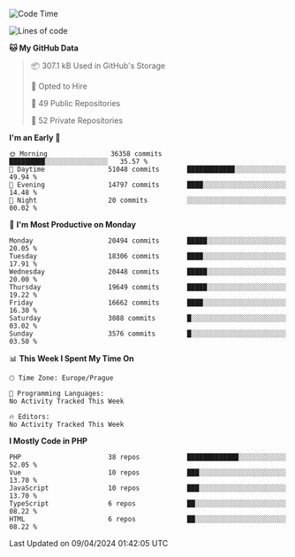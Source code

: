 <!--START_SECTION:waka-->
![Code Time](http://img.shields.io/badge/Code%20Time-1%2C583%20hrs%2058%20mins-blue)

![Lines of code](https://img.shields.io/badge/From%20Hello%20World%20I%27ve%20Written-31.7%20million%20lines%20of%20code-blue)

**🐱 My GitHub Data** 

> 📦 307.1 kB Used in GitHub's Storage 
 > 
> 💼 Opted to Hire
 > 
> 📜 49 Public Repositories 
 > 
> 🔑 52 Private Repositories 
 > 
**I'm an Early 🐤** 

```text
🌞 Morning                36358 commits       █████████░░░░░░░░░░░░░░░░   35.57 % 
🌆 Daytime                51048 commits       ████████████░░░░░░░░░░░░░   49.94 % 
🌃 Evening                14797 commits       ████░░░░░░░░░░░░░░░░░░░░░   14.48 % 
🌙 Night                  20 commits          ░░░░░░░░░░░░░░░░░░░░░░░░░   00.02 % 
```
📅 **I'm Most Productive on Monday** 

```text
Monday                   20494 commits       █████░░░░░░░░░░░░░░░░░░░░   20.05 % 
Tuesday                  18306 commits       ████░░░░░░░░░░░░░░░░░░░░░   17.91 % 
Wednesday                20448 commits       █████░░░░░░░░░░░░░░░░░░░░   20.00 % 
Thursday                 19649 commits       █████░░░░░░░░░░░░░░░░░░░░   19.22 % 
Friday                   16662 commits       ████░░░░░░░░░░░░░░░░░░░░░   16.30 % 
Saturday                 3088 commits        █░░░░░░░░░░░░░░░░░░░░░░░░   03.02 % 
Sunday                   3576 commits        █░░░░░░░░░░░░░░░░░░░░░░░░   03.50 % 
```


📊 **This Week I Spent My Time On** 

```text
🕑︎ Time Zone: Europe/Prague

💬 Programming Languages: 
No Activity Tracked This Week

🔥 Editors: 
No Activity Tracked This Week
```

**I Mostly Code in PHP** 

```text
PHP                      38 repos            █████████████░░░░░░░░░░░░   52.05 % 
Vue                      10 repos            ███░░░░░░░░░░░░░░░░░░░░░░   13.70 % 
JavaScript               10 repos            ███░░░░░░░░░░░░░░░░░░░░░░   13.70 % 
TypeScript               6 repos             ██░░░░░░░░░░░░░░░░░░░░░░░   08.22 % 
HTML                     6 repos             ██░░░░░░░░░░░░░░░░░░░░░░░   08.22 % 
```




 Last Updated on 09/04/2024 01:42:05 UTC
<!--END_SECTION:waka-->
<!--
**AlexKratky/AlexKratky** is a ✨ _special_ ✨ repository because its `README.md` (this file) appears on your GitHub profile.

Here are some ideas to get you started:

- 🔭 I’m currently working on ...
- 🌱 I’m currently learning ...
- 👯 I’m looking to collaborate on ...
- 🤔 I’m looking for help with ...
- 💬 Ask me about ...
- 📫 How to reach me: ...
- 😄 Pronouns: ...
- ⚡ Fun fact: ...
-->
